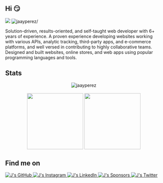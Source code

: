 <!-- J -->
<h2>Hi 😏</h2>
<div>
  <img src=https://img.shields.io/github/followers/jaayperez?label=Follow />
  <img src=https://komarev.com/ghpvc/?username=jaayperez alt=jaayperez/>
</div>
<p>Solution-driven, results-oriented, and self-taught web developer with 6+ years of experience. A proven experience developing websites working with various APIs, analytic tracking, third-party apps, and e-commerce platforms, and well versed in contributing to highly collaborative teams. Designed and built websites, online stores, and web apps using popular programming languages and tools.</p>
<!-- ./J -->


<!-- ./STAT -->
<h2>Stats</h2>
  <p align="center">
  <img align="center" src="https://github-readme-streak-stats.herokuapp.com/?user=jaayperez&" alt="jaayperez" /><br><br>
  <img height="180em" src="https://github-readme-stats.vercel.app/api?username=jaayperez&show_icons=true&count_private=true&theme=merko&text_color=c9cacc&icon_color=2bbc8a&bg_color=1d1f21" />
  <img height="180em" src="https://github-readme-stats.vercel.app/api/top-langs/?layout=compact&username=jaayperez&theme=merko&text_color=c9cacc&icon_color=2bbc8a&bg_color=1d1f21" />
  </p>                                                                                                                             
</a>
<!-- ./STATS -->

<!-- SOCIAL -->
<h2>Find me on</h2>
<p>
<a href="https://github.com/jaayperez" target="_blank">
  <img src="https://img.shields.io/github/followers/jaayperez.svg-black?label=GitHub&style=social" alt="J's GitHub">
</a>
<a href="https://instagram.com/jaayperez007" target="_blank">
  <img src="https://img.shields.io/badge/-j?label=Instagram&style=social&logo=instagram&logoColor=purple" alt="J's Instagram">
 </a>
<a href="https://www.linkedin.com/in/jjustinperez" target="_blank">
  <img src="https://img.shields.io/badge/LinkedIn--_.svg?style=social&logo=linkedin" alt="J's LinkedIn">
</a>
<a href="https://github.com/sponsors/jaayperez" target="_blank">
  <img src="https://img.shields.io/badge/Sponsors--_.svg?style=social&logo=github&logoColor=EA4AAA" alt="J's Sponsors">
 </a>
<a href="https://twitter.com/jaayperez" target="_blank">
  <img src="https://img.shields.io/twitter/follow/jaayperez?label=Twitter&style=social" alt="J's Twitter">
</a>
</p>
<!-- /.FOLLOWED -->

<!--
**jaayperez/jaayperez** is a ✨ _special_ ✨ repository because its `README.md` (this file) appears on your GitHub profile.

Here are some ideas to get you started:

- 🔭 I’m currently working on ...
- 🌱 I’m currently learning ...
- 👯 I’m looking to collaborate on ...
- 🤔 I’m looking for help with ...
- 💬 Ask me about ...
- 📫 How to reach me: ...
- 😄 Pronouns: ...
- ⚡ Fun fact: ...
-->
